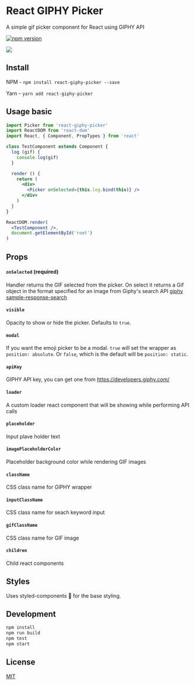 # React GIPHY Picker
A simple gif picker component for React using GIPHY API

[![npm version](https://badge.fury.io/js/react-giphy-picker.svg)](https://badge.fury.io/js/react-giphy-picker)

![](https://github.com/arjunkomath/react-giphy-picker/blob/master/example/screenshot.gif?raw=true)

## Install

NPM -
`npm install react-giphy-picker --save`

Yarn -
`yarn add react-giphy-picker`

## Usage basic

```jsx
import Picker from 'react-giphy-picker'
import ReactDOM from 'react-dom'
import React, { Component, PropTypes } from 'react'

class TestComponent extends Component {
  log (gif) {
    console.log(gif)
  }

  render () {
    return (
      <div>
        <Picker onSelected={this.log.bind(this)} />
      </div>
    )
  }
}

ReactDOM.render(
  <TestComponent />,
  document.getElementById('root')
)
```

## Props

#### `onSelected` (required)
Handler returns the GIF selected from the picker. On select it returns a Gif object in the format specified for an image from Giphy's search API [giphy sample-response-search](https://github.com/Giphy/GiphyAPI#sample-response-search)

#### `visible`
Opacity to show or hide the picker. Defaults to `true`.

#### `modal`
If you want the emoji picker to be a modal.
`true` will set the wrapper as `position: absolute`.
Or `false`, which is the default will be `position: static`.

#### `apiKey`
GIPHY API key, you can get one from https://developers.giphy.com/

#### `loader`
A custom loader react component that will be showing while performing API calls

#### `placeholder`
Input plave holder text

#### `imagePlaceholderColor`
Placeholder background color while rendering GIF images

#### `className`
CSS class name for GIPHY wrapper

#### `inputClassName`
CSS class name for seach keyword input

#### `gifClassName`
CSS class name for GIF image

#### `children`
Child react components

## Styles
Uses styled-components 💅 for the base styling.

## Development

```sh
npm install
npm run build
npm test
npm start
```

## License

[MIT](http://isekivacenz.mit-license.org/)
